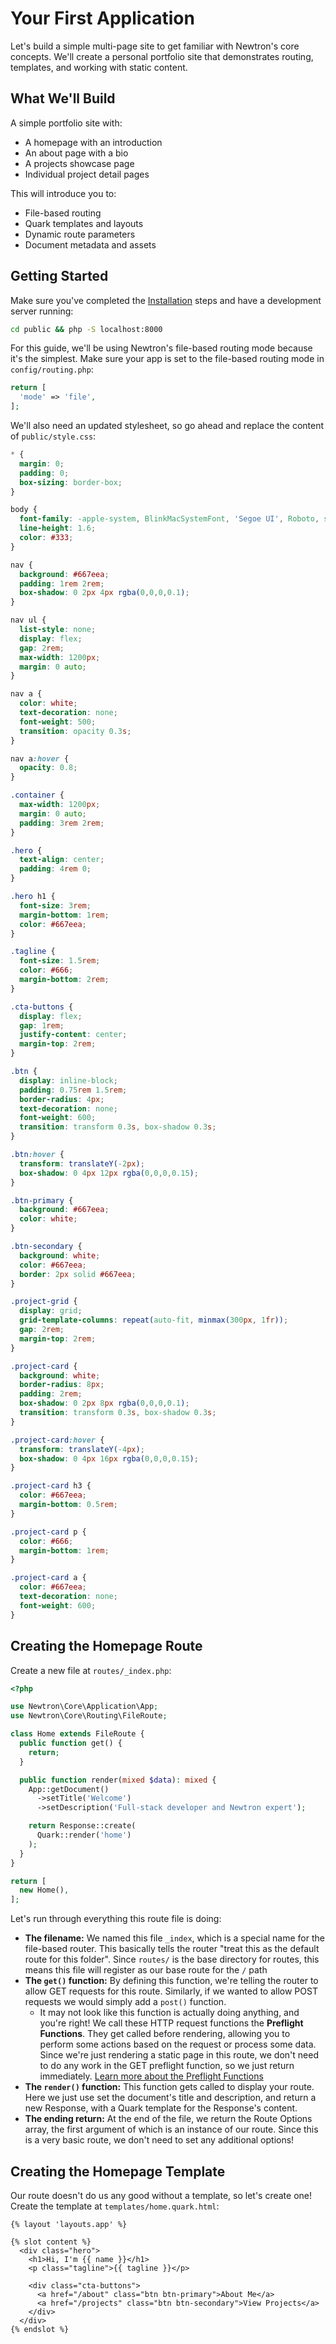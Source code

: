 # Your First Application

Let's build a simple multi-page site to get familiar with Newtron's core concepts. We'll create a personal portfolio site that demonstrates routing, templates, and working with static content.

## What We'll Build

A simple portfolio site with:

- A homepage with an introduction
- An about page with a bio
- A projects showcase page
- Individual project detail pages

This will introduce you to: 

- File-based routing
- Quark templates and layouts
- Dynamic route parameters
- Document metadata and assets

## Getting Started

Make sure you've completed the [Installation](/getting-started/installation) steps and have a development server running:

```bash
cd public && php -S localhost:8000
```

For this guide, we'll be using Newtron's file-based routing mode because it's the simplest. Make sure your app is set to the file-based routing mode in `config/routing.php`:

```php
return [
  'mode' => 'file',
];
```

We'll also need an updated stylesheet, so go ahead and replace the content of `public/style.css`:

```css
* {
  margin: 0;
  padding: 0;
  box-sizing: border-box;
}

body {
  font-family: -apple-system, BlinkMacSystemFont, 'Segoe UI', Roboto, sans-serif;
  line-height: 1.6;
  color: #333;
}

nav {
  background: #667eea;
  padding: 1rem 2rem;
  box-shadow: 0 2px 4px rgba(0,0,0,0.1);
}

nav ul {
  list-style: none;
  display: flex;
  gap: 2rem;
  max-width: 1200px;
  margin: 0 auto;
}

nav a {
  color: white;
  text-decoration: none;
  font-weight: 500;
  transition: opacity 0.3s;
}

nav a:hover {
  opacity: 0.8;
}

.container {
  max-width: 1200px;
  margin: 0 auto;
  padding: 3rem 2rem;
}

.hero {
  text-align: center;
  padding: 4rem 0;
}

.hero h1 {
  font-size: 3rem;
  margin-bottom: 1rem;
  color: #667eea;
}

.tagline {
  font-size: 1.5rem;
  color: #666;
  margin-bottom: 2rem;
}

.cta-buttons {
  display: flex;
  gap: 1rem;
  justify-content: center;
  margin-top: 2rem;
}

.btn {
  display: inline-block;
  padding: 0.75rem 1.5rem;
  border-radius: 4px;
  text-decoration: none;
  font-weight: 600;
  transition: transform 0.3s, box-shadow 0.3s;
}

.btn:hover {
  transform: translateY(-2px);
  box-shadow: 0 4px 12px rgba(0,0,0,0.15);
}

.btn-primary {
  background: #667eea;
  color: white;
}

.btn-secondary {
  background: white;
  color: #667eea;
  border: 2px solid #667eea;
}

.project-grid {
  display: grid;
  grid-template-columns: repeat(auto-fit, minmax(300px, 1fr));
  gap: 2rem;
  margin-top: 2rem;
}

.project-card {
  background: white;
  border-radius: 8px;
  padding: 2rem;
  box-shadow: 0 2px 8px rgba(0,0,0,0.1);
  transition: transform 0.3s, box-shadow 0.3s;
}

.project-card:hover {
  transform: translateY(-4px);
  box-shadow: 0 4px 16px rgba(0,0,0,0.15);
}

.project-card h3 {
  color: #667eea;
  margin-bottom: 0.5rem;
}

.project-card p {
  color: #666;
  margin-bottom: 1rem;
}

.project-card a {
  color: #667eea;
  text-decoration: none;
  font-weight: 600;
}
```

## Creating the Homepage Route

Create a new file at `routes/_index.php`:

```php
<?php

use Newtron\Core\Application\App;
use Newtron\Core\Routing\FileRoute;

class Home extends FileRoute {
  public function get() {
    return;
  }

  public function render(mixed $data): mixed {
    App::getDocument()
      ->setTitle('Welcome')
      ->setDescription('Full-stack developer and Newtron expert');

    return Response::create(
      Quark::render('home')
    );
  }
}

return [
  new Home(),
];
```

Let's run through everything this route file is doing:

- **The filename:** We named this file `_index`, which is a special name for the file-based router. This basically tells the router "treat this as the default route for this folder". Since `routes/` is the base directory for routes, this means this file will register as our base route for the `/` path
- **The `get()` function:** By defining this function, we're telling the router to allow GET requests for this route. Similarly, if we wanted to allow POST requests we would simply add a `post()` function.
    - It may not look like this function is actually doing anything, and you're right! We call these HTTP request functions the **Preflight Functions**. They get called before rendering, allowing you to perform some actions based on the request or process some data. Since we're just rendering a static page in this route, we don't need to do any work in the GET preflight function, so we just return immediately. [Learn more about the Preflight Functions](/routing/file-based#preflight-functions)
- **The `render()` function:** This function gets called to display your route. Here we just use set the document's title and description, and return a new Response, with a Quark template for the Response's content.
- **The ending return:** At the end of the file, we return the Route Options array, the first argument of which is an instance of our route. Since this is a very basic route, we don't need to set any additional options!

## Creating the Homepage Template

Our route doesn't do us any good without a template, so let's create one! Create the template at `templates/home.quark.html`:

```twig
{% layout 'layouts.app' %}

{% slot content %}
  <div class="hero">
    <h1>Hi, I'm {{ name }}</h1>
    <p class="tagline">{{ tagline }}</p>
    
    <div class="cta-buttons">
      <a href="/about" class="btn btn-primary">About Me</a>
      <a href="/projects" class="btn btn-secondary">View Projects</a>
    </div>
  </div>
{% endslot %}
```
